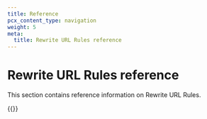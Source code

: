 ```yaml
---
title: Reference
pcx_content_type: navigation
weight: 5
meta:
  title: Rewrite URL Rules reference
---
```


# Rewrite URL Rules reference

This section contains reference information on Rewrite URL Rules.

{{<directory-listing>}}
